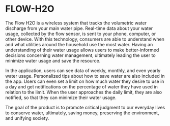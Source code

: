 # FLOW-H2O
  The Flow H2O is a wireless system that tracks the volumetric water discharge from your main water pipe. Real-time data about your water usage, collected by the flow sensor, is sent to your phone, computer, or other device. With this technology, consumers are able to understand when and what utilities around the household use the most water. Having an understanding of their water usage allows users to make better-informed decisions concerning water management, ultimately leading the user to minimize water usage and save the resource.

  In the application, users can see data of weekly, monthly, and even yearly water usage. Personalized tips about how to save water are also included in the app. Users can even set a limit on how much water they desire to use in a day and get notifications on the percentage of water they have used in relation to the limit. When the user approaches the daily limit, they are also notified, so that they can minimize their water usage.

  The goal of the product is to promote critical judgment to our everyday lives to conserve water, ultimately, saving money, preserving the environment, and unifying society.
